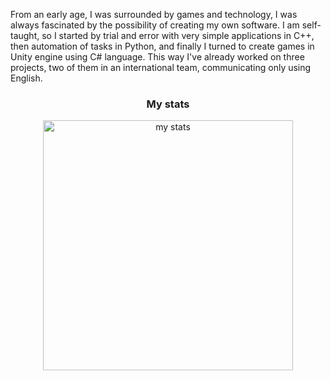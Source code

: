 From an early age, I was surrounded by games and technology, I was always fascinated by the possibility of creating my own software. I am self-taught, so I started by trial and error with very simple applications in C++, then automation of tasks in Python, and finally I turned to create games in Unity engine using C# language. This way I've already worked on three projects, two of them in an international team, communicating only using English.

<h3 align="center">My stats</h3>

<p align="center">
  <img src="https://github-readme-stats.vercel.app/api?username=exostin&bg_color=30,e96443,904e95&title_color=fff&text_color=fff&count_private=true&show_icons=true" width="400" alt="my stats" />
</p>
